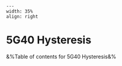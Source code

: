 
```{figure} /figures/busy.png
---
width: 35%
align: right
```
# 5G40 Hysteresis

&%Table of contents for 5G40 Hysteresis&%